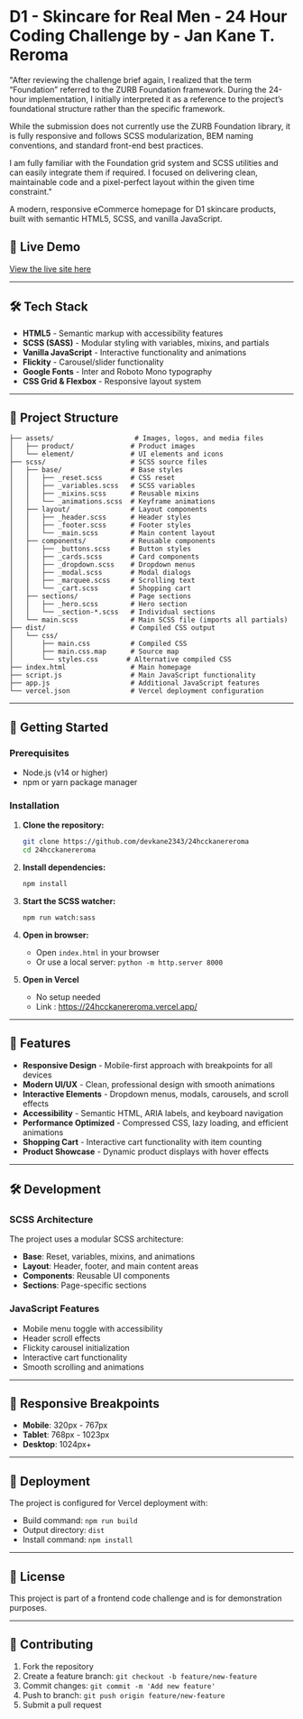 # D1 - Skincare for Real Men - 24 Hour Coding Challenge by - Jan Kane T. Reroma


"After reviewing the challenge brief again, I realized that the term “Foundation” referred to the ZURB Foundation framework. During the 24-hour implementation, I initially interpreted it as a reference to the project’s foundational structure rather than the specific framework.

While the submission does not currently use the ZURB Foundation library, it is fully responsive and follows SCSS modularization, BEM naming conventions, and standard front-end best practices.

I am fully familiar with the Foundation grid system and SCSS utilities and can easily integrate them if required. I focused on delivering clean, maintainable code and a pixel-perfect layout within the given time constraint."


A modern, responsive eCommerce homepage for D1 skincare products, built with semantic HTML5, SCSS, and vanilla JavaScript.

## 🚀 Live Demo
[View the live site here](https://24hcckanereroma.vercel.app/)  

---

## 🛠 Tech Stack
- **HTML5** - Semantic markup with accessibility features
- **SCSS (SASS)** - Modular styling with variables, mixins, and partials
- **Vanilla JavaScript** - Interactive functionality and animations
- **Flickity** - Carousel/slider functionality
- **Google Fonts** - Inter and Roboto Mono typography
- **CSS Grid & Flexbox** - Responsive layout system

---

## 📁 Project Structure
```
├── assets/                    # Images, logos, and media files
│   ├── product/              # Product images
│   └── element/              # UI elements and icons
├── scss/                     # SCSS source files
│   ├── base/                 # Base styles
│   │   ├── _reset.scss       # CSS reset
│   │   ├── _variables.scss   # SCSS variables
│   │   ├── _mixins.scss      # Reusable mixins
│   │   └── _animations.scss  # Keyframe animations
│   ├── layout/               # Layout components
│   │   ├── _header.scss      # Header styles
│   │   ├── _footer.scss      # Footer styles
│   │   └── _main.scss        # Main content layout
│   ├── components/           # Reusable components
│   │   ├── _buttons.scss     # Button styles
│   │   ├── _cards.scss       # Card components
│   │   ├── _dropdown.scss    # Dropdown menus
│   │   ├── _modal.scss       # Modal dialogs
│   │   ├── _marquee.scss     # Scrolling text
│   │   └── _cart.scss        # Shopping cart
│   ├── sections/             # Page sections
│   │   ├── _hero.scss        # Hero section
│   │   └── _section-*.scss   # Individual sections
│   └── main.scss             # Main SCSS file (imports all partials)
├── dist/                     # Compiled CSS output
│   └── css/
│       ├── main.css          # Compiled CSS
│       ├── main.css.map      # Source map
│       └── styles.css       # Alternative compiled CSS
├── index.html                # Main homepage
├── script.js                 # Main JavaScript functionality
├── app.js                    # Additional JavaScript features
└── vercel.json               # Vercel deployment configuration
```

---

## 🚀 Getting Started

### Prerequisites
- Node.js (v14 or higher)
- npm or yarn package manager

### Installation

1. **Clone the repository:**
   ```bash
   git clone https://github.com/devkane2343/24hcckanereroma
   cd 24hcckanereroma
   ```

2. **Install dependencies:**
   ```bash
   npm install
   ```

3. **Start the SCSS watcher:**
   ```bash
   npm run watch:sass
   ```

4. **Open in browser:**
   - Open `index.html` in your browser
   - Or use a local server: `python -m http.server 8000`

5. **Open in Vercel** 
   - No setup needed
   - Link : https://24hcckanereroma.vercel.app/

---

## 🎨 Features

- **Responsive Design** - Mobile-first approach with breakpoints for all devices
- **Modern UI/UX** - Clean, professional design with smooth animations
- **Interactive Elements** - Dropdown menus, modals, carousels, and scroll effects
- **Accessibility** - Semantic HTML, ARIA labels, and keyboard navigation
- **Performance Optimized** - Compressed CSS, lazy loading, and efficient animations
- **Shopping Cart** - Interactive cart functionality with item counting
- **Product Showcase** - Dynamic product displays with hover effects

---

## 🛠 Development

### SCSS Architecture
The project uses a modular SCSS architecture:
- **Base**: Reset, variables, mixins, and animations
- **Layout**: Header, footer, and main content areas
- **Components**: Reusable UI components
- **Sections**: Page-specific sections

### JavaScript Features
- Mobile menu toggle with accessibility
- Header scroll effects
- Flickity carousel initialization
- Interactive cart functionality
- Smooth scrolling and animations

---

## 📱 Responsive Breakpoints
- **Mobile**: 320px - 767px
- **Tablet**: 768px - 1023px
- **Desktop**: 1024px+

---

## 🚀 Deployment

The project is configured for Vercel deployment with:
- Build command: `npm run build`
- Output directory: `dist`
- Install command: `npm install`

---

## 📄 License

This project is part of a frontend code challenge and is for demonstration purposes.

---

## 🤝 Contributing

1. Fork the repository
2. Create a feature branch: `git checkout -b feature/new-feature`
3. Commit changes: `git commit -m 'Add new feature'`
4. Push to branch: `git push origin feature/new-feature`
5. Submit a pull request
